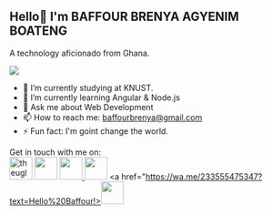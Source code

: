 ## Hello👋 I'm BAFFOUR BRENYA AGYENIM BOATENG


A technology aficionado from Ghana.

![](https://komarev.com/ghpvc/?username=uglyboy77&color=yellowgreen&style=for-the-badge&lable=PROFILE+VIEW)


- 🔭 I’m currently studying at KNUST. 
- 🌱 I’m currently learning Angular & Node.js 
- 💬 Ask me about Web Development
- 📫 How to reach me: 
baffourbrenya@gmail.com
- ⚡ Fun fact: I'm goint change the world.

Get in touch with me on:
<br>
<a href="https://twitter.com/theuglyboy__"><img src="https://cdn-1.webcatalog.io/catalog/twitter/twitter-icon-filled-256.png?v=1727791318085" alt="theuglyboy__" style="width:40px;"></a>
<a href="https://www.linkedin.com/in/agyenim-boateng-476865330?utm_source=share&utm_campaign=share_via&utm_content=profile&utm_medium=ios_app"><img src="https://encrypted-tbn0.gstatic.com/images?q=tbn:ANd9GcRokEYt0yyh6uNDKL8uksVLlhZ35laKNQgZ9g&s" style="width:40px;"></a>
<a href="https://www.instagram.com/theuglyboy._?igsh=MTQxbTNyemlzZXpudQ%3D%3D&utm_source=qr"><img src="https://upload.wikimedia.org/wikipedia/commons/9/95/Instagram_logo_2022.svg" style="width:40px;"></img>
<a href="https://snapchat.com/t/CQQmDL9W"><img src="https://avatars.githubusercontent.com/u/40505220?s=280&v=4" style="width:40px;"></a>
<a href="https://wa.me/233555475347?text=Hello%20Baffour!><img src="https://store-images.s-microsoft.com/image/apps.8453.13655054093851568.4a371b72-2ce8-4bdb-9d83-be49894d3fa0.7f3687b9-847d-4f86-bb5c-c73259e2b38e" style="width:40px;"></a>